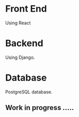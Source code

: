 # Front End
Using React
# Backend
Using Django.
# Database
PostgreSQL database.

## Work in progress .....